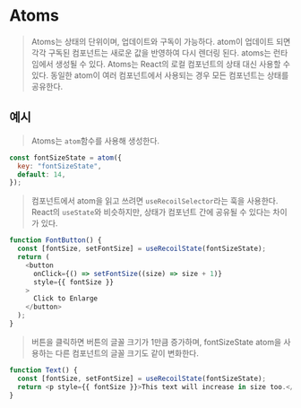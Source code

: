 # Atoms

> Atoms는 상태의 단위이며, 업데이트와 구독이 가능하다. atom이 업데이트 되면 각각 구독된 컴포넌트는 새로운 값을 반영하여 다시 렌더링 된다. atoms는 런타임에서 생성될 수 있다. Atoms는 React의 로컬 컴포넌트의 상태 대신 사용할 수 있다. 동일한 atom이 여러 컴포넌트에서 사용되는 경우 모든 컴포넌트는 상태를 공유한다.

## 예시

> Atoms는 `atom`함수를 사용해 생성한다.

```js
const fontSizeState = atom({
  key: "fontSizeState",
  default: 14,
});
```

> 컴포넌트에서 atom을 읽고 쓰려면 `useRecoilSelector`라는 훅을 사용한다. React의 `useState`와 비슷하지만, 상태가 컴포넌트 간에 공유될 수 있다는 차이가 있다.

```js
function FontButton() {
  const [fontSize, setFontSize] = useRecoilState(fontSizeState);
  return (
    <button
      onClick={() => setFontSize((size) => size + 1)}
      style={{ fontSize }}
    >
      Click to Enlarge
    </button>
  );
}
```

> 버튼을 클릭하면 버튼의 글꼴 크기가 1만큼 증가하며, fontSizeState atom을 사용하는 다른 컴포넌트의 글꼴 크기도 같이 변화한다.

```js
function Text() {
  const [fontSize, setFontSize] = useRecoilState(fontSizeState);
  return <p style={{ fontSize }}>This text will increase in size too.</p>;
}
```
